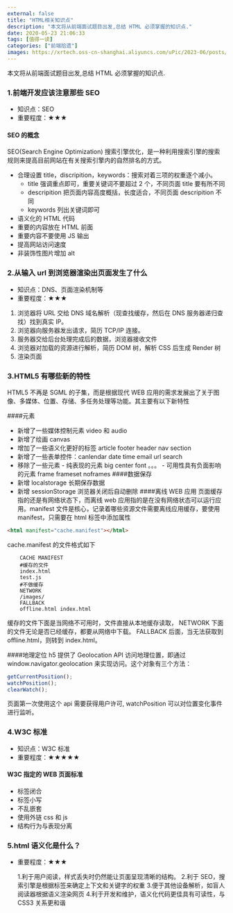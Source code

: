```yaml
---
external: false
title: "HTML相关知识点"
description: "本文将从前端面试题目出发,总结 HTML 必须掌握的知识点."
date: 2020-05-23 21:06:33
tags: [值得一读]
categories: ["前端拾遗"]
images: https://xrtech.oss-cn-shanghai.aliyuncs.com/uPic/2023-06/posts/htmlpoint.jpg
---
```


本文将从前端面试题目出发,总结 HTML 必须掌握的知识点.

### 1.前端开发应该注意那些 SEO

- 知识点：SEO
- 重要程度：★★★

#### SEO 的概念

SEO(Search Engine Optimization) 搜索引擎优化，是一种利用搜索引擎的搜索规则来提高目前网站在有关搜索引擎内的自然排名的方式。

- 合理设置 title，discripition，keywords：搜索对着三项的权重逐个减小。
  - title 强调重点即可，重要关键词不要超过 2 个，不同页面 title 要有所不同
  - descripition 把页面内容高度概括，长度适合，不同页面 descripition 不同
  - keywords 列出关键词即可
- 语义化的 HTML 代码
- 重要的内容放在 HTML 前面
- 重要内容不要使用 JS 输出
- 提高网站访问速度
- 非装饰性图片增加 alt

### 2.从输入 url 到浏览器渲染出页面发生了什么

- 知识点：DNS、页面渲染机制等
- 重要程度：★★★

1. 浏览器将 URL 交给 DNS 域名解析（现查找缓存，然后在 DNS 服务器递归查找）找到真实 IP。
2. 浏览器向服务器发出请求，简历 TCP/IP 连接。
3. 服务器交给后台处理完成后的数据，浏览器接收文件
4. 浏览器对加载的资源进行解析，简历 DOM 树，解析 CSS 后生成 Render 树
5. 渲染页面

### 3.HTML5 有哪些新的特性

HTML5 不再是 SGML 的子集，而是根据现代 WEB 应用的需求发展出了关于图像、多媒体、位置、存储、多任务处理等功能。其主要有以下新特性

####元素

- 新增了一些媒体控制元素 video 和 audio
- 新增了绘画 canvas
- 增加了一些语义化更好的标签 article footer header nav section
- 新增了一些表单控件：canlendar date time email url search
- 移除了一些元素 - 纯表现的元素 big center font 。。。 - 可用性具有负面影响的元素 frame frameset noframes ####数据保存
- 新增 localstorage 长期保存数据
- 新增 sessionStorage 浏览器关闭后自动删除 ####离线 WEB 应用
  页面缓存指的还是有网络状态下，而离线 web 应用指的是在没有网络状态可以运行应用。manifest 文件是核心，记录着哪些资源文件需要离线应用缓存，要使用 manifest，只需要在 html 标签中添加属性

```html
<html manifest="cache.manifest"></html>
```

cache.manifest 的文件格式如下

```vim
    CACHE MANIFEST
    #缓存的文件
    index.html
    test.js
    #不做缓存
    NETWORK
    /images/
    FALLBACK
    offline.html index.html
```

缓存的文件下面是当网络不可用时，文件直接从本地缓存读取，
NETWORK 下面的文件无论是否已经缓存，都要从网络中下载。
FALLBACK 后面，当无法获取到 offline.html，则转到 index.html。

####地理定位
h5 提供了 Geolocation API 访问地理位置，即通过 window.navigator.geolocation 来实现访问。这个对象有三个方法：

```javascript
getCurrentPosition();
watchPosition();
clearWatch();
```

页面第一次使用这个 api 需要获得用户许可, watchPosition 可以对位置变化事件进行监听。

### 4.W3C 标准

- 知识点：W3C 标准
- 重要程度：★★★★★

#### W3C 指定的 WEB 页面标准

- 标签闭合
- 标签小写
- 不乱嵌套
- 使用外链 css 和 js
- 结构行为与表现分离

### 5.html 语义化是什么？

- 重要程度：★★★

  1.利于用户阅读，样式丢失时仍然能让页面呈现清晰的结构。 2.利于 SEO，搜索引擎是根据标签来确定上下文和关键字的权重 3.便于其他设备解析，如盲人阅读器根据语义渲染网页 4.利于开发和维护，语义化代码更佳具有可读性，与 CSS3 关系更和谐

